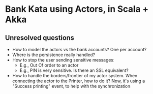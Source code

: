 # Bank Kata using Actors, in Scala + Akka


## Unresolved questions


  - How to model the actors vs the bank accounts? One per account?
  - Where is the persistence really handled?
  - How to stop the user sending sensitive messages:
    - E.g., Out Of order to an actor
    - E.g., PIN is very sensitive. Is there an SSL equivalent?
  - How to handle the borders/frontier of my actor system. When connecting the actor to the Printer, how to do it? Now, it's using a "Success printing" event, to help with the synchronization
